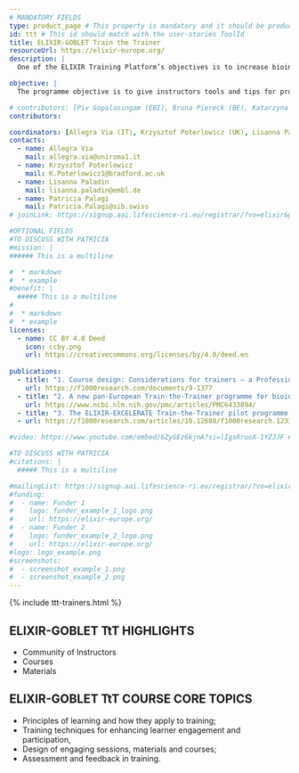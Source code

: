 ```yaml
---
# MANDATORY FIELDS
type: product_page # This property is mandatory and it should be product_page
id: ttt # This id should match with the user-stories ToolId
title: ELIXIR-GOBLET Train the Trainer
resourceUrl: https://elixir-europe.org/
description: |
  One of the ELIXIR Training Platform’s objectives is to increase bioinformatics capacity and competency in Europe. This programme, established in collaboration with GOBLET, relies in the development of Train-the-Trainer (TtT) courses and materials, and fosters a network of trainers, the TtT instructor's community, to allow them to benefit from reciprocal support and exchange of experiences.  

objective: |
  The programme objective is to give instructors tools and tips for providing an enriching learning experience to trainees, irrespective of topic, and to include best-practice guidance on course and training material development. 

# contributors: [Piv Gopalasingam (EBI), Bruna Piereck (BE), Katarzyna Kamieniecka (UK), Krzysztof Poterlowicz (UK), Helena Schnitzer (DE), Lisanna Paladin (DE), Jessica Lindvall (SE), Piv Gopalasingam (EBI), Erin Calhoun (NO), Roland Krause (LU), Katharina Heil (Hub), Daniel Wibberg (DE), Renato Alves (DE)]
contributors: 

coordinators: [Allegra Via (IT), Krzysztof Poterlowicz (UK), Lisanna Paladin (DE), Patricia Palagi (CH)]
contacts:
  - name: Allegra Via
    mail: allegra.via@uniroma1.it
  - name: Krzysztof Poterlowicz 
    mail: K.Poterlowicz1@bradford.ac.uk
  - name: Lisanna Paladin
    mail: lisanna.paladin@embl.de
  - name: Patricia Palagi
    mail: Patricia.Palagi@sib.swiss
# joinLink: https://signup.aai.lifescience-ri.eu/registrar/?vo=elixir&group=Community%3ATraining

#OPTIONAL FIELDS
#TO DISCUSS WITH PATRICIA
#mission: |
###### This is a multiline

#  * markdown
#  * example
#benefit: |
  ##### This is a multiline
#
#  * markdown
#  * example
licenses:
  - name: CC BY 4.0 Deed
    icon: ccby.png
    url: https://creativecommons.org/licenses/by/4.0/deed.en
  
publications:
  - title: "1. Course design: Considerations for trainers – a Professional Guide."
    url: https://f1000research.com/documents/9-1377
  - title: "2. A new pan-European Train-the-Trainer programme for bioinformatics: pilot results on feasibility, utility and sustainability of learning."
    url: https://www.ncbi.nlm.nih.gov/pmc/articles/PMC6433894/
  - title: "3. The ELIXIR-EXCELERATE Train-the-Trainer pilot programme: empower researchers to deliver high-quality training."
  - url: https://f1000research.com/articles/10.12688/f1000research.12332.1/doi

#video: https://www.youtube.com/embed/6ZyGEz6kjnA?si=lIgsRruoX-1YZJJF # ONLY YOUTUBE SUPPORTED AT THIS MOMENT

#TO DISCUSS WITH PATRICIA
#citations: |
  ##### This is a multiline

#mailingList: https://signup.aai.lifescience-ri.eu/registrar/?vo=elixir&group=Community%3ATraining
#funding:
#  - name: Funder 1
#    logo: funder_example_1_logo.png
#    url: https://elixir-europe.org/ 
#  - name: Funder 2
#    logo: funder_example_2_logo.png
#    url: https://elixir-europe.org/
#logo: logo_example.png
#screenshots:
#  - screenshot_example_1.png
#  - screenshot_example_2.png
---
```


{% include ttt-trainers.html %}

## ELIXIR-GOBLET TtT HIGHLIGHTS
* Community of Instructors
* Courses
* Materials


## ELIXIR-GOBLET TtT COURSE CORE TOPICS 

* Principles of learning and how they apply to training;
* Training techniques for enhancing learner engagement and participation,
* Design of engaging sessions, materials and courses;
* Assessment and feedback in training.
